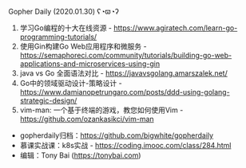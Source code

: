 Gopher Daily (2020.01.30) ʕ◔ϖ◔ʔ

1. 学习Go编程的十大在线资源 - https://www.agiratech.com/learn-go-programming-tutorials/
2. 使用Gin构建Go Web应用程序和微服务 - https://semaphoreci.com/community/tutorials/building-go-web-applications-and-microservices-using-gin
3. java vs Go 全面语法对比 - https://javavsgolang.amarszalek.net/
4. Go中的领域驱动设计-策略设计 - https://www.damianopetrungaro.com/posts/ddd-using-golang-strategic-design/
5. vim-man: 一个基于终端的游戏，教您如何使用Vim -  https://github.com/ozankasikci/vim-man

* gopherdaily归档：https://github.com/bigwhite/gopherdaily
* 慕课实战课：k8s实战 - https://coding.imooc.com/class/284.html
* 编辑：Tony Bai (https://tonybai.com)
